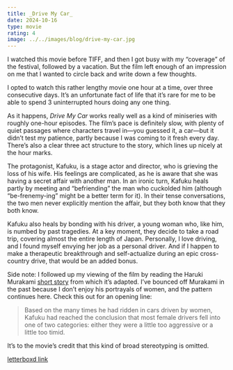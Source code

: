 ```yaml
---
title: _Drive My Car_
date: 2024-10-16
type: movie
rating: 4
image: ../../images/blog/drive-my-car.jpg
---
```


I watched this movie before TIFF, and then I got busy with my “coverage” of the festival, followed by a vacation. But the film left enough of an impression on me that I wanted to circle back and write down a few thoughts.

I opted to watch this rather lengthy movie one hour at a time, over three consecutive days. It’s an unfortunate fact of life that it’s rare for me to be able to spend 3 uninterrupted hours doing any one thing.

As it happens, _Drive My Car_ works really well as a kind of miniseries with roughly one-hour episodes. The film’s pace is definitely slow, with plenty of quiet passages where characters travel in—you guessed it, a car—but it didn’t test my patience, partly because I was coming to it fresh every day. There’s also a clear three act structure to the story, which lines up nicely at the hour marks.

The protagonist, Kafuku, is a stage actor and director, who is grieving the loss of his wife. His feelings are complicated, as he is aware that she was having a secret affair with another man. In an ironic turn, Kafuku heals partly by meeting and “befriending” the man who cuckolded him (although “be-frenemy-ing” might be a better term for it). In their tense conversations, the two men never explicitly mention the affair, but they both know that they both know.

Kafuku also heals by bonding with his driver, a young woman who, like him, is numbed by past tragedies. At a key moment, they decide to take a road trip, covering almost the entire length of Japan. Personally, I love driving, and I found myself envying her job as a personal driver. And if I happen to make a therapeutic breakthrough and self-actualize during an epic cross-country drive, that would be an added bonus.

Side note: I followed up my viewing of the film by reading the Haruki Murakami [short story](https://app.thestorygraph.com/books/e2212813-ac5a-4c8c-9936-7a1710a3b2c1) from which it’s adapted. I’ve bounced off Murakami in the past because I don’t enjoy his portrayals of women, and the pattern continues here. Check this out for an opening line: 

> Based on the many times he had ridden in cars driven by women, Kafuku had reached the conclusion that most female drivers fell into one of two categories: either they were a little too aggressive or a little too timid.

It’s to the movie’s credit that this kind of broad stereotyping is omitted.

[letterboxd link](https://letterboxd.com/film/drive-my-car/)